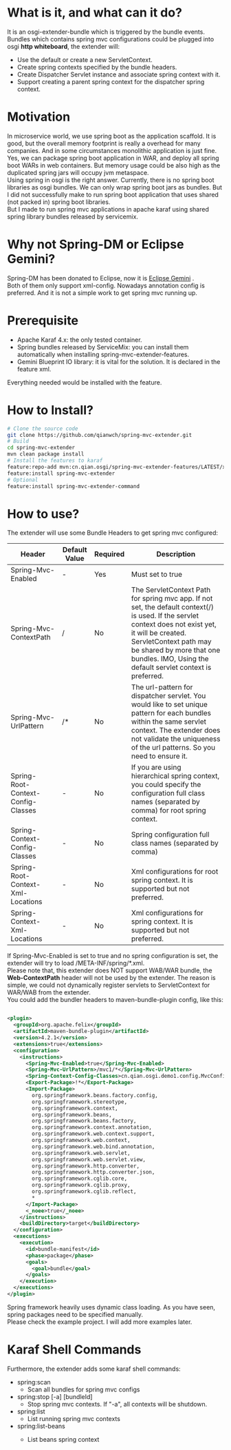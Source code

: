 # What is it, and what can it do?

It is an osgi-extender-bundle which is triggered by the bundle events.  
Bundles which contains spring mvc configurations could be plugged into osgi **http whiteboard**, the
extender will:

* Use the default or create a new ServletContext.
* Create spring contexts specified by the bundle headers.
* Create Dispatcher Servlet instance and associate spring context with it.
* Support creating a parent spring context for the dispatcher spring context.

# Motivation

In microservice world, we use spring boot as the application scaffold. It is good, but the overall
memory footprint is really a overhead for many companies.
And in some circumstances monolithic application is just fine.  
Yes, we can package spring boot application in WAR, and deploy all spring boot WARs in web
containers. But memory usage could be also high as the duplicated spring jars will occupy jvm
metaspace.  
Using spring in osgi is the right answer. Currently, there is no spring boot libraries as osgi
bundles. We can only wrap spring boot jars as bundles. But I did not successfully make to run spring
boot application that uses shared (not packed in) spring boot libraries.  
But I made to run spring mvc applications in apache karaf using shared spring library bundles
released by servicemix.

# Why not Spring-DM or Eclipse Gemini?

Spring-DM has been donated to Eclipse, now it
is [Eclipse Gemini](https://www.eclipse.org/gemini/blueprint/documentation/reference/3.0.0.M01/html-single/index.html)
.  
Both of them only support xml-config. Nowadays annotation config is preferred. And it is not a simple work to get spring mvc running up.

# Prerequisite

* Apache Karaf 4.x: the only tested container.
* Spring bundles released by ServiceMix: you can install them automatically when installing
  spring-mvc-extender-features.
* Gemini Blueprint IO library: it is vital for the solution. It is declared in the feature xml.

Everything needed would be installed with the feature.

# How to Install?

```bash
# Clone the source code
git clone https://github.com/qianwch/spring-mvc-extender.git
# Build
cd spring-mvc-extender
mvn clean package install
# Install the features to karaf
feature:repo-add mvn:cn.qian.osgi/spring-mvc-extender-features/LATEST/xml/features
feature:install spring-mvc-extender
# Optional
feature:install spring-mvc-extender-command
```

# How to use?

The extender will use some Bundle Headers to get spring mvc configured:

| Header                             | Default Value | Required | Description                                                                                                                                                                                                                                                             |
|------------------------------------|---------------|----------|-------------------------------------------------------------------------------------------------------------------------------------------------------------------------------------------------------------------------------------------------------------------------|
| Spring-Mvc-Enabled                 | -             | Yes      | Must set to true                                                                                                                                                                                                                                                        | 
| Spring-Mvc-ContextPath             | /             | No       | The ServletContext Path for spring mvc app. If not set, the default context(/) is used. If the servlet context does not exist yet, it will be created. ServletContext path may be shared by more that one bundles. IMO, Using the default servlet context is preferred. |
| Spring-Mvc-UrlPattern              | /*            | No       | The url-pattern for dispatcher servlet. You would like to set unique pattern for each bundles within the same servlet context. The extender does not validate the uniqueness of the url patterns. So you need to ensure it.                                             |
| Spring-Root-Context-Config-Classes | -             | No       | If you are using hierarchical spring context, you could specify the configuration full class names (separated by comma) for root spring context.                                                                                                                        |
| Spring-Context-Config-Classes      | -             | No       | Spring configuration full class names (separated by comma)                                                                                                                                                                                                              |
| Spring-Root-Context-Xml-Locations  | -             | No       | Xml configurations for root spring context. It is supported but not preferred.                                                                                                                                                                                          |
| Spring-Context-Xml-Locations       | -             | No       | Xml configurations for spring context. It is supported but not preferred.                                                                                                                                                                                               |

If Spring-Mvc-Enabled is set to true and no spring configuration is set, the extender will try to
load /META-INF/spring/*.xml.  
Please note that, this extender does NOT support WAB/WAR bundle, the **Web-ContextPath** header will not be used by the extender. The reason is simple, we could not dynamically register servlets to ServletContext for WAR/WAB from the extender.  
You could add the bundler headers to maven-bundle-plugin config, like this:

```xml

<plugin>
  <groupId>org.apache.felix</groupId>
  <artifactId>maven-bundle-plugin</artifactId>
  <version>4.2.1</version>
  <extensions>true</extensions>
  <configuration>
    <instructions>
      <Spring-Mvc-Enabled>true</Spring-Mvc-Enabled>
      <Spring-Mvc-UrlPattern>/mvc1/*</Spring-Mvc-UrlPattern>
      <Spring-Context-Config-Classes>cn.qian.osgi.demo1.config.MvcConfiguration</Spring-Context-Config-Classes>
      <Export-Package>!*</Export-Package>
      <Import-Package>
        org.springframework.beans.factory.config,
        org.springframework.stereotype,
        org.springframework.context,
        org.springframework.beans,
        org.springframework.beans.factory,
        org.springframework.context.annotation,
        org.springframework.web.context.support,
        org.springframework.web.context,
        org.springframework.web.bind.annotation,
        org.springframework.web.servlet,
        org.springframework.web.servlet.view,
        org.springframework.http.converter,
        org.springframework.http.converter.json,
        org.springframework.cglib.core,
        org.springframework.cglib.proxy,
        org.springframework.cglib.reflect,
        *
      </Import-Package>
      <_noee>true</_noee>
    </instructions>
    <buildDirectory>target</buildDirectory>
  </configuration>
  <executions>
    <execution>
      <id>bundle-manifest</id>
      <phase>package</phase>
      <goals>
        <goal>bundle</goal>
      </goals>
    </execution>
  </executions>
</plugin>
```

Spring framework heavily uses dynamic class loading. As you have seen, spring packages need to be
specified manually.  
Please check the example project. I will add more examples later.  
# Karaf Shell Commands
Furthermore, the extender adds some karaf shell commands:
* spring:scan
  * Scan all bundles for spring mvc configs
* spring:stop [-a] [bundleId]
  * Stop spring mvc contexts. If "-a", all contexts will be shutdown. 
* spring:list
  * List running spring mvc contexts
* spring:list-beans <bundleId>
  * List beans spring context
